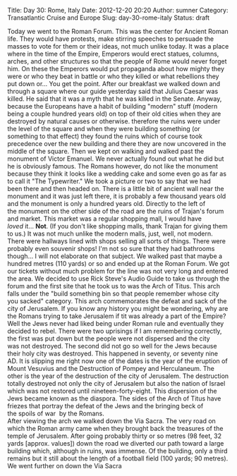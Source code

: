 Title: Day 30: Rome, Italy
Date: 2012-12-20 20:20
Author: sumner
Category: Transatlantic Cruise and Europe
Slug: day-30-rome-italy
Status: draft

Today we went to the Roman Forum. This was the center for Ancient Roman
life. They would have protests, make stirring speeches to persuade the
masses to vote for them or their ideas, not much unlike today. It was a
place where in the time of the Empire, Emperors would erect statues,
columns, arches, and other structures so that the people of Rome would
never forget him. On these the Emperors would put propaganda about how
mighty they were or who they beat in battle or who they killed or what
rebellions they put down or... You get the point. After our breakfast we
walked down and through a square where our guide yesterday said that
Julius Caesar was killed. He said that it was a myth that he was killed
in the Senate. Anyway, because the Europeans have a habit of building
"modern" stuff (modern being a couple hundred years old) on top of their
old cities when they are destroyed by natural causes or otherwise.
therefore the ruins were under the level of the square and when they
were building something (or something to that effect) they found the
ruins which of course took precedence over the new building and there
they are now uncovered in the middle of the square. Then we kept on
walking and walked past the monument of Victor Emanuel. We never
actually found out what he did but he is obviously famous. The Romans
however, do not like the monument because they think it looks like a
wedding cake and some even go as far as to call it "The Typewriter." We
took a picture or two to say that we had been there and then headed on.
There is a little bit of ancient wall near the monument and it was just
left there, it is probably a few thousand years old and the monument is
only a hundred years old. Directly to the left of the monument on the
other side of the road are the ruins of Trajan's forum and market. This
market was a regular shopping mall, I would have *loved* it... **Not**.
(If you don't like shopping malls, thank Trajan for giving them to us.)
It was not much unlike the modern malls, just, well, not modern. There
were hallways lined with shops selling all sorts of things. There were
probably even souvenir shops! I'm not so sure that they had bathrooms
though... I will not elaborate on that subject. We walked past that
maybe a hundred metres (110 yards) or so and ended up at the Roman
Forum. We got our tickets without much problem for the line was not very
long and entered the area. We decided to use Rick Steve's Audio Guide to
take us through the forum and the first site that he took us to was the
Arch of Titus. This arch falls under the "build something bin so that
people remember whose city you sacked" category. This arch commemorates
the defeat and sack of the city of Jerusalem. If you know
any history you might be wondering, why are the Romans trying to take
Jerusalem if tit was already a part of the Empire? Well the Jews never
had liked being under Roman rule and eventually they decided to rebel.
There were two uprisings if I am remembering correctly, the first was
put down but the people were not dispersed and the city
was not destroyed. The second did not go so well for the Jews because
their holy city was destroyed. This happened in seventy, or seventy nine
AD. It is slipping me right now one of the dates is the year of
the eruption of Mount Vesuvius and the Destruction of Pompey and
Herculaneum. The other is the year of the destruction of the city of
Jerusalem. The destruction totally destroyed not only the city of
Jerusalem but also the nation of Israel which was not restored until
nineteen-forty-eight. This dispersion of the Jews became known as the
diaspora. The sides of the Arch of Titus have friezes that portray the
defeat of the Jews and the bringing beck of the spoils of war  by the
Romans.  
After viewing the arch we walked down the Via Sacra. The very road on
which the Roman army came when they brought back the treasures of the
temple of Jerusalem. After going probably thirty or so metres (98 feet,
32 yards \[approx. values\]) down the road we diverted our path toward a
large building which, although in ruins, was immense. Of the building,
only a third remains but it still about the length of a football field
(100 yards; 90 metres).  
We went further on down the Via Sacra
